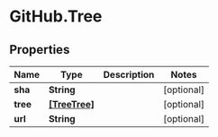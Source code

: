 # GitHub.Tree

## Properties

Name | Type | Description | Notes
------------ | ------------- | ------------- | -------------
**sha** | **String** |  | [optional] 
**tree** | [**[TreeTree]**](TreeTree.md) |  | [optional] 
**url** | **String** |  | [optional] 


